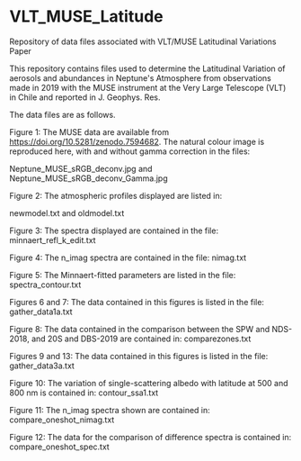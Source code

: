 # VLT_MUSE_Latitude
Repository of data files associated with VLT/MUSE Latitudinal Variations Paper

This repository contains files used to determine the Latitudinal Variation of aerosols and abundances in Neptune's Atmosphere from observations made in 2019 with the MUSE instrument at the Very Large Telescope (VLT) in Chile and reported in J. Geophys. Res.

The data files are as follows.

Figure 1: The MUSE data are available from https://doi.org/10.5281/zenodo.7594682. The natural colour image is reproduced here, with and without gamma correction in the files:

Neptune_MUSE_sRGB_deconv.jpg and Neptune_MUSE_sRGB_deconv_Gamma.jpg 

Figure 2: The atmospheric profiles displayed are listed in:

newmodel.txt and oldmodel.txt

Figure 3: The spectra displayed are contained in the file: minnaert_refl_k_edit.txt

Figure 4: The n_imag spectra are contained in the file: nimag.txt

Figure 5: The Minnaert-fitted parameters are listed in the file: spectra_contour.txt

Figures 6 and 7: The data contained in this figures is listed in the file: gather_data1a.txt

Figure 8: The data contained in the comparison between the SPW and NDS-2018, and 20S and DBS-2019 are contained in: comparezones.txt

Figures 9 and 13: The data contained in this figures is listed in the file: gather_data3a.txt

Figure 10: The variation of single-scattering albedo with latitude at 500 and 800 nm is contained in: contour_ssa1.txt

Figure 11: The n_imag spectra shown are contained in: compare_oneshot_nimag.txt

Figure 12: The data for the comparison of difference spectra is contained in: compare_oneshot_spec.txt
